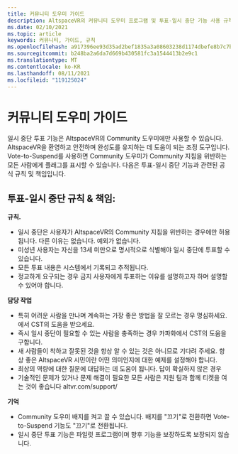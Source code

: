 ```yaml
---
title: 커뮤니티 도우미 가이드
description: AltspaceVR의 커뮤니티 도우미 프로그램 및 투표-일시 중단 기능 사용 규칙 및 책임을 최신 상태로 유지합니다.
ms.date: 02/10/2021
ms.topic: article
keywords: 커뮤니티, 가이드, 규칙
ms.openlocfilehash: a917396ee93d35ad2bef1835a3a08603238d1174dbefe8b7c7b5add70fe29d51
ms.sourcegitcommit: b248ba2a6da7d669b430581fc3a1544413b2e9c1
ms.translationtype: MT
ms.contentlocale: ko-KR
ms.lasthandoff: 08/11/2021
ms.locfileid: "119125024"
---
```

# <a name="community-helper-guide"></a>커뮤니티 도우미 가이드

일시 중단 투표 기능은 AltspaceVR의 Community 도우미에만 사용할 수 있습니다. AltspaceVR을 환영하고 안전하며 완성도를 유지하는 데 도움이 되는 조정 도구입니다. Vote-to-Suspend를 사용하면 Community 도우미가 Community 지침을 위반하는 모든 사람에게 플래그를 표시할 수 있습니다. 다음은 투표-일시 중단 기능과 관련된 공식 규칙 및 책임입니다. 

## <a name="vote-to-suspend-rules--responsibilities"></a>투표-일시 중단 규칙 & 책임: 

**규칙.** 

* 일시 중단은 사용자가 AltspaceVR의 Community 지침을 위반하는 경우에만 허용됩니다. 다른 이유는 없습니다. 예외가 없습니다.  
* 미성년 사용자는 자신을 13세 미만으로 명시적으로 식별해야 일시 중단에 투표할 수 있습니다. 
* 모든 투표 내용은 시스템에서 기록되고 추적됩니다. 
* 정교하게 요구되는 경우 금지 사용자에게 투표하는 이유를 설명하고자 하며 설명할 수 있어야 합니다. 

**담당 작업** 

* 특히 어려운 사람을 만나며 계속하는 가장 좋은 방법을 잘 모르는 경우 명심하세요.에서 CST의 도움을 받으세요.  
* 즉시 일시 중단이 필요할 수 있는 사람을 충족하는 경우 카파화에서 CST의 도움을 구합니다. 
* 새 사람들이 착하고 잘못된 것을 항상 알 수 있는 것은 아니므로 기다려 주세요. 항상 좋은 AltspaceVR 시민이란 어떤 의미인지에 대한 예제를 설정해야 합니다. 
* 최상의 역량에 대한 질문에 대답하는 데 도움이 됩니다. 답이 확실하지 않은 경우 
* 기술적인 문제가 있거나 문제 해결이 필요한 모든 사람은 지원 팀과 함께 [](https://help.altvr.com/hc/requests/new?ticket_form_id=114093998653) 티켓을 여는 것이 좋습니다 altvr.com/support/

**기억** 

* Community 도우미 배지를 켜고 끌 수 있습니다. 배지를 "끄기"로 전환하면 Vote-to-Suspend 기능도 "끄기"로 전환됩니다. 
* 일시 중단 투표 기능은 파일럿 프로그램이며 향후 기능을 보장하도록 보장되지 않습니다. 